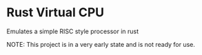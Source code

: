 # Rust Virtual CPU
Emulates a simple RISC style processor in rust

NOTE: This project is in a very early state and is not ready for use.
